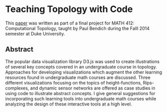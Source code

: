# Teaching Topology with Code

This [paper](https://github.com/bmershon/teaching-topology-with-code/blob/master/teaching_topology_with_code.pdf) was written as part of a final project for MATH 412: Computational Topology, taught by Paul Bendich during the Falll 2014 semester at Duke University.

## Abstract

The popular data visualization library D3.js was used to create illustrations of several key concepts covered in an undergraduate course in topology. Approaches for developing visualizations which augment the other learning resources found in undergraduate math courses are discussed. Three different visualizations focusing on the topics of height-functions, Rips-complexes, and dynamic sensor networks are offered as case studies in using code to illustrate abstract concepts. I give general suggestions for incorporating such learning tools into undergraduate math courses while analyzing the design of these interactive tools at a high level.

